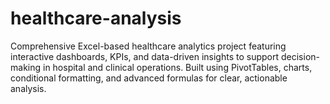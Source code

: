 # healthcare-analysis
Comprehensive Excel-based healthcare analytics project featuring interactive dashboards, KPIs, and data-driven insights to support decision-making in hospital and clinical operations. Built using PivotTables, charts, conditional formatting, and advanced formulas for clear, actionable analysis.
